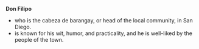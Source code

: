 **Don Filipo**
- who is the cabeza de barangay, or head of the local community, in San Diego.
- is known for his wit, humor, and practicality, and he is well-liked by the people of the town.
